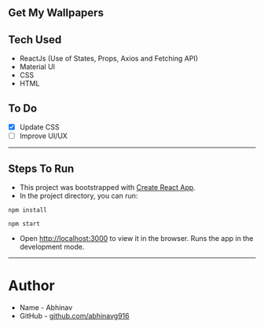 ## Get My Wallpapers

## Tech Used

- ReactJs (Use of States, Props, Axios and Fetching API)
- Material UI
- CSS
- HTML

## To Do

- [x] Update CSS
- [ ] Improve UI/UX

---

## Steps To Run

- This project was bootstrapped with [Create React App](https://github.com/facebook/create-react-app).
- In the project directory, you can run:

```
npm install
```

```
npm start
```

- Open [http://localhost:3000](http://localhost:3000) to view it in the browser. Runs the app in the development mode.

---

# Author

- Name - Abhinav
- GitHub - [github.com/abhinavg916](https://github.com/abhinavg916)
